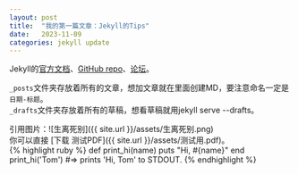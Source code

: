 ```yaml
---
layout: post
title:  "我的第一篇文章：Jekyll的Tips"
date:   2023-11-09 
categories: jekyll update
---
```


Jekyll的[官方文档][jekyll-docs]、[GitHub repo][jekyll-gh]、[论坛][jekyll-talk]。

`_posts`文件夹存放着所有的文章，想加文章就在里面创建MD，要注意命名一定是`日期-标题`。  
`_drafts`文件夹存放着所有的草稿，想看草稿就用jekyll serve --drafts。  

引用图片：![生离死别]({{ site.url }}/assets/生离死别.png)  
你可以直接 [下载 测试PDF]({{ site.url }}/assets/测试用.pdf)。  
{% highlight ruby %}
def print_hi(name)
  puts "Hi, #{name}"
end
print_hi('Tom')
#=> prints 'Hi, Tom' to STDOUT.
{% endhighlight %}


[jekyll-docs]: https://jekyllrb.com/docs/home
[jekyll-gh]:   https://github.com/jekyll/jekyll
[jekyll-talk]: https://talk.jekyllrb.com/
